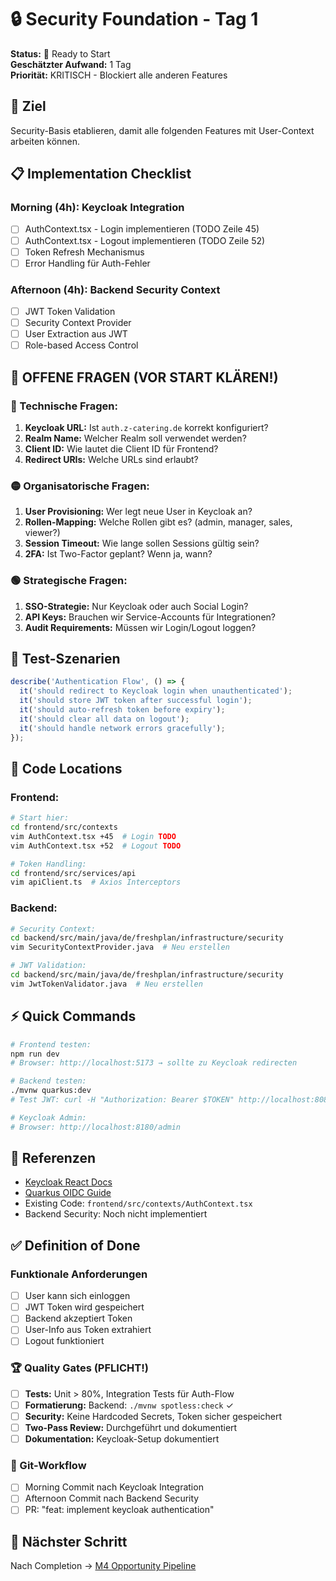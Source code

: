 # 🔒 Security Foundation - Tag 1

**Status:** 🚀 Ready to Start  
**Geschätzter Aufwand:** 1 Tag  
**Priorität:** KRITISCH - Blockiert alle anderen Features

## 🎯 Ziel

Security-Basis etablieren, damit alle folgenden Features mit User-Context arbeiten können.

## 📋 Implementation Checklist

### Morning (4h): Keycloak Integration
- [ ] AuthContext.tsx - Login implementieren (TODO Zeile 45)
- [ ] AuthContext.tsx - Logout implementieren (TODO Zeile 52)
- [ ] Token Refresh Mechanismus
- [ ] Error Handling für Auth-Fehler

### Afternoon (4h): Backend Security Context
- [ ] JWT Token Validation
- [ ] Security Context Provider
- [ ] User Extraction aus JWT
- [ ] Role-based Access Control

## 🚨 OFFENE FRAGEN (VOR START KLÄREN!)

### 🔴 Technische Fragen:
1. **Keycloak URL:** Ist `auth.z-catering.de` korrekt konfiguriert?
2. **Realm Name:** Welcher Realm soll verwendet werden?
3. **Client ID:** Wie lautet die Client ID für Frontend?
4. **Redirect URIs:** Welche URLs sind erlaubt?

### 🟡 Organisatorische Fragen:
1. **User Provisioning:** Wer legt neue User in Keycloak an?
2. **Rollen-Mapping:** Welche Rollen gibt es? (admin, manager, sales, viewer?)
3. **Session Timeout:** Wie lange sollen Sessions gültig sein?
4. **2FA:** Ist Two-Factor geplant? Wenn ja, wann?

### 🟢 Strategische Fragen:
1. **SSO-Strategie:** Nur Keycloak oder auch Social Login?
2. **API Keys:** Brauchen wir Service-Accounts für Integrationen?
3. **Audit Requirements:** Müssen wir Login/Logout loggen?

## 🧪 Test-Szenarien

```typescript
describe('Authentication Flow', () => {
  it('should redirect to Keycloak login when unauthenticated');
  it('should store JWT token after successful login');
  it('should auto-refresh token before expiry');
  it('should clear all data on logout');
  it('should handle network errors gracefully');
});
```

## 📍 Code Locations

### Frontend:
```bash
# Start hier:
cd frontend/src/contexts
vim AuthContext.tsx +45  # Login TODO
vim AuthContext.tsx +52  # Logout TODO

# Token Handling:
cd frontend/src/services/api
vim apiClient.ts  # Axios Interceptors
```

### Backend:
```bash
# Security Context:
cd backend/src/main/java/de/freshplan/infrastructure/security
vim SecurityContextProvider.java  # Neu erstellen

# JWT Validation:
cd backend/src/main/java/de/freshplan/infrastructure/security
vim JwtTokenValidator.java  # Neu erstellen
```

## ⚡ Quick Commands

```bash
# Frontend testen:
npm run dev
# Browser: http://localhost:5173 → sollte zu Keycloak redirecten

# Backend testen:
./mvnw quarkus:dev
# Test JWT: curl -H "Authorization: Bearer $TOKEN" http://localhost:8080/api/users/me

# Keycloak Admin:
# Browser: http://localhost:8180/admin
```

## 🔗 Referenzen

- [Keycloak React Docs](https://www.keycloak.org/docs/latest/securing_apps/#_javascript_adapter)
- [Quarkus OIDC Guide](https://quarkus.io/guides/security-openid-connect)
- Existing Code: `frontend/src/contexts/AuthContext.tsx`
- Backend Security: Noch nicht implementiert

## ✅ Definition of Done

### Funktionale Anforderungen
- [ ] User kann sich einloggen
- [ ] JWT Token wird gespeichert
- [ ] Backend akzeptiert Token
- [ ] User-Info aus Token extrahiert
- [ ] Logout funktioniert

### 🏆 Quality Gates (PFLICHT!)
- [ ] **Tests:** Unit > 80%, Integration Tests für Auth-Flow
- [ ] **Formatierung:** Backend: `./mvnw spotless:check` ✓
- [ ] **Security:** Keine Hardcoded Secrets, Token sicher gespeichert
- [ ] **Two-Pass Review:** Durchgeführt und dokumentiert
- [ ] **Dokumentation:** Keycloak-Setup dokumentiert

### 🔄 Git-Workflow
- [ ] Morning Commit nach Keycloak Integration
- [ ] Afternoon Commit nach Backend Security
- [ ] PR: "feat: implement keycloak authentication"

## 🚀 Nächster Schritt

Nach Completion → [M4 Opportunity Pipeline](../02_opportunity_pipeline/README.md)